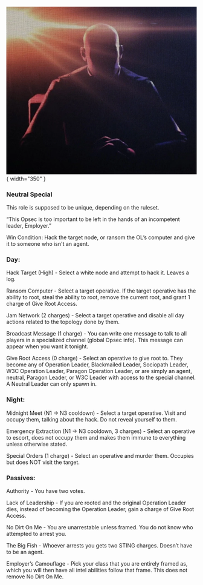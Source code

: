 ![theemployer.png](Images/theemployer.png){ width="350" }

### **Neutral Special**

This role is supposed to be unique, depending on the ruleset.

“This Opsec is too important to be left in the hands of an incompetent leader, Employer.”

Win Condition: Hack the target node, or ransom the OL’s computer and give it to someone who isn't an agent.

### **Day:**

Hack Target (High) - Select a white node and attempt to hack it. Leaves a log.

Ransom Computer - Select a target operative. If the target operative has the ability to root, steal the ability to root, remove the current root, and grant 1 charge of Give Root Access.

Jam Network (2 charges) - Select a target operative and disable all day actions related to the topology done by them.

Broadcast Message (1 charge) - You can write one message to talk to all players in a specialized channel (global Opsec info). This message can appear when you want it tonight.

Give Root Access (0 charge) - Select an operative to give root to. They become any of Operation Leader, Blackmailed Leader, Sociopath Leader, W3C Operation Leader, Paragon Operation Leader, or are simply an agent, neutral, Paragon Leader, or W3C Leader with access to the special channel. A Neutral Leader can only spawn in.

### **Night:**

Midnight Meet (N1 -> N3 cooldown) - Select a target operative. Visit and occupy them, talking about the hack. Do not reveal yourself to them.

Emergency Extraction (N1 -> N3 cooldown, 3 charges) - Select an operative to escort, does not occupy them and makes them immune to everything unless otherwise stated.

Special Orders (1 charge) - Select an operative and murder them. Occupies but does NOT visit the target.

### **Passives:**

Authority - You have two votes.

Lack of Leadership - If you are rooted and the original Operation Leader dies, instead of becoming the Operation Leader, gain a charge of Give Root Access.

No Dirt On Me - You are unarrestable unless framed. You do not know who attempted to arrest you.

The Big Fish - Whoever arrests you gets two STING charges. Doesn’t have to be an agent.

Employer’s Camouflage - Pick your class that you are entirely framed as, which you will then have all intel abilities follow that frame. This does not remove No Dirt On Me.